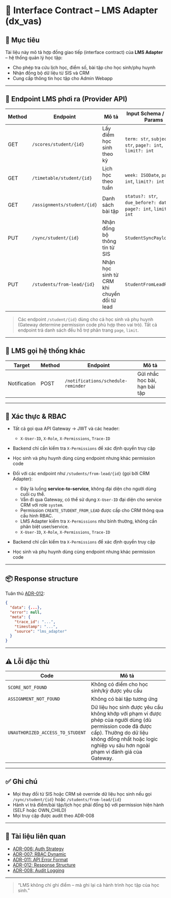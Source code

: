 # 📘 Interface Contract – LMS Adapter (dx\_vas)

## 🧭 Mục tiêu

Tài liệu này mô tả hợp đồng giao tiếp (interface contract) của **LMS Adapter** – hệ thống quản lý học tập:

* Cho phép tra cứu lịch học, điểm số, bài tập cho học sinh/phụ huynh
* Nhận đồng bộ dữ liệu từ SIS và CRM
* Cung cấp thông tin học tập cho Admin Webapp

---

## 🧩 Endpoint LMS phơi ra (Provider API)

| Method | Endpoint                    | Mô tả                                       | Input Schema / Query Params                                      | Output Schema         | Permission Code                         |
| ------ | --------------------------- | ------------------------------------------- | ---------------------------------------------------------------- | --------------------- | --------------------------------------- |
| GET    | `/scores/student/{id}`      | Lấy điểm học sinh theo kỳ                   | `term: str`, `subject?: str`, `page?: int`, `limit?: int`        | `List[ScoreOut]`      | `VIEW_STUDENT_SCORE_SELF/OWN_CHILD`     |
| GET    | `/timetable/student/{id}`   | Lịch học theo tuần                          | `week: ISODate`, `page?: int`, `limit?: int`                     | `List[TimetableOut]`  | `VIEW_STUDENT_TIMETABLE_SELF/OWN_CHILD` |
| GET    | `/assignments/student/{id}` | Danh sách bài tập                           | `status?: str`, `due_before?: date`, `page?: int`, `limit?: int` | `List[AssignmentOut]` | `VIEW_STUDENT_ASSIGNMENTS`              |
| PUT    | `/sync/student/{id}`        | Nhận đồng bộ thông tin từ SIS               | `StudentSyncPayload`                                             | `StudentOut`          | `SYNC_FROM_SIS`                         |
| PUT    | `/students/from-lead/{id}`  | Nhận học sinh từ CRM khi chuyển đổi từ lead | `StudentFromLeadPayload`                                         | `StudentOut`          | `CREATE_STUDENT_FROM_LEAD`              |

> Các endpoint `/student/{id}` dùng cho cả học sinh và phụ huynh (Gateway determine permission code phù hợp theo vai trò). Tất cả endpoint trả danh sách đều hỗ trợ phân trang `page`, `limit`.

---

## 🔁 LMS gọi hệ thống khác

| Target       | Method | Endpoint                           | Mô tả                         |
| ------------ | ------ | ---------------------------------- | ----------------------------- |
| Notification | POST   | `/notifications/schedule-reminder` | Gửi nhắc học bài, hạn bài tập |

---

## 🔐 Xác thực & RBAC

* Tất cả gọi qua API Gateway → JWT và các header:

  * `X-User-ID`, `X-Role`, `X-Permissions`, `Trace-ID`
* Backend chỉ cần kiểm tra `X-Permissions` để xác định quyền truy cập
* Học sinh và phụ huynh dùng cùng endpoint nhưng khác permission code
* Đối với các endpoint như `/students/from-lead/{id}` (gọi bởi CRM Adapter):

  * Đây là luồng **service-to-service**, không đại diện cho người dùng cuối cụ thể.
  * Vẫn đi qua Gateway, có thể sử dụng `X-User-ID` đại diện cho service CRM với role `system`.
  * Permission `CREATE_STUDENT_FROM_LEAD` được cấp cho CRM thông qua cấu hình RBAC.
  * LMS Adapter kiểm tra `X-Permissions` như bình thường, không cần phân biệt user/service.
  * `X-User-ID`, `X-Role`, `X-Permissions`, `Trace-ID`
* Backend chỉ cần kiểm tra `X-Permissions` để xác định quyền truy cập
* Học sinh và phụ huynh dùng cùng endpoint nhưng khác permission code

---

## 📦 Response structure

Tuân thủ [ADR-012](../ADR/adr-012-response-structure.md):

```json
{
  "data": {...},
  "error": null,
  "meta": {
    "trace_id": "...",
    "timestamp": "...",
    "source": "lms_adapter"
  }
}
```

---

## ⚠️ Lỗi đặc thù

| Code                             | Mô tả                                                                                                                                                                                                              |
| -------------------------------- | ------------------------------------------------------------------------------------------------------------------------------------------------------------------------------------------------------------------ |
| `SCORE_NOT_FOUND`                | Không có điểm cho học sinh/kỳ được yêu cầu                                                                                                                                                                         |
| `ASSIGNMENT_NOT_FOUND`           | Không có bài tập tương ứng                                                                                                                                                                                         |
| `UNAUTHORIZED_ACCESS_TO_STUDENT` | Dữ liệu học sinh được yêu cầu không khớp với phạm vi được phép của người dùng (dù permission code đã được cấp). Thường do dữ liệu không đồng nhất hoặc logic nghiệp vụ sâu hơn ngoài phạm vi đánh giá của Gateway. |

---

## ✅ Ghi chú

* Mọi thay đổi từ SIS hoặc CRM sẽ override dữ liệu học sinh nếu gọi `/sync/student/{id}` hoặc `/students/from-lead/{id}`
* Hành vi trả điểm/bài tập/lịch học phải đồng bộ với permission hiện hành (SELF hoặc OWN\_CHILD)
* Mọi truy cập được audit theo ADR-008

---

## 📎 Tài liệu liên quan

* [ADR-006: Auth Strategy](../ADR/adr-006-auth-strategy.md)
* [ADR-007: RBAC Dynamic](../ADR/adr-007-rbac.md)
* [ADR-011: API Error Format](../ADR/adr-011-api-error-format.md)
* [ADR-012: Response Structure](../ADR/adr-012-response-structure.md)
* [ADR-008: Audit Logging](../ADR/adr-008-audit-logging.md)

---

> “LMS không chỉ ghi điểm – mà ghi lại cả hành trình học tập của học sinh.”
